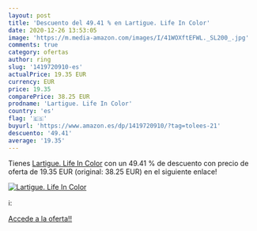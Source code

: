 ```yaml
---
layout: post
title: 'Descuento del 49.41 % en Lartigue. Life In Color'
date: 2020-12-26 13:53:05
image: 'https://m.media-amazon.com/images/I/41WOXftEFWL._SL200_.jpg'
comments: true
category: ofertas
author: ring
slug: '1419720910-es'
actualPrice: 19.35 EUR
currency: EUR
price: 19.35
comparePrice: 38.25 EUR
prodname: 'Lartigue. Life In Color'
country: 'es'
flag: '🇪🇸'
buyurl: 'https://www.amazon.es/dp/1419720910/?tag=tolees-21'
descuento: '49.41'
average: '19.35'
---
```


Tienes [Lartigue. Life In Color](https://www.amazon.es/dp/1419720910/?tag=tolees-21) con un 49.41 % de descuento con precio de oferta de 19.35 EUR (original: 38.25 EUR) en el siguiente enlace!

[![Lartigue. Life In Color](https://m.media-amazon.com/images/I/41WOXftEFWL._SL200_.jpg)](https://www.amazon.es/dp/1419720910/?tag=tolees-21)

ℹ️:


[Accede a la oferta!!](https://www.amazon.es/dp/1419720910/?tag=tolees-21)
